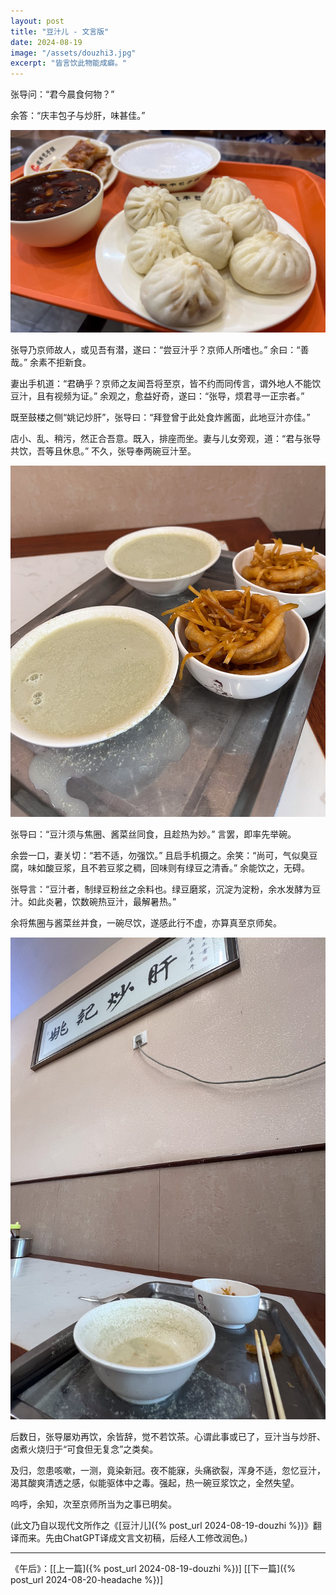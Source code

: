 ```yaml
---
layout: post
title: "豆汁儿 - 文言版"
date: 2024-08-19
image: "/assets/douzhi3.jpg"
excerpt: "皆言饮此物能成癖。"
---
```



张导问：“君今晨食何物？”

余答：“庆丰包子与炒肝，味甚佳。”

<img src="/assets/qfbaozi.jpg" />

张导乃京师故人，或见吾有潜，遂曰：“尝豆汁乎？京师人所嗜也。” 余曰：“善哉。” 余素不拒新食。

妻出手机道：“君确乎？京师之友闻吾将至京，皆不约而同传言，谓外地人不能饮豆汁，且有视频为证。” 余观之，愈益好奇，遂曰：“张导，烦君寻一正宗者。”

既至鼓楼之侧“姚记炒肝”，张导曰：“拜登曾于此处食炸酱面，此地豆汁亦佳。”

店小、乱、稍污，然正合吾意。既入，排座而坐。妻与儿女旁观，道：“君与张导共饮，吾等且休息。” 不久，张导奉两碗豆汁至。

<img src="/assets/douzhi1.jpg" />

张导曰：“豆汁须与焦圈、酱菜丝同食，且趁热为妙。” 言罢，即率先举碗。

余尝一口，妻关切：“若不适，勿强饮。” 且启手机摄之。余笑：“尚可，气似臭豆腐，味如酸豆浆，且不若豆浆之稠，回味则有绿豆之清香。” 余能饮之，无碍。

张导言：“豆汁者，制绿豆粉丝之余料也。绿豆磨浆，沉淀为淀粉，余水发酵为豆汁。如此炎暑，饮数碗热豆汁，最解暑热。”

余将焦圈与酱菜丝并食，一碗尽饮，遂感此行不虚，亦算真至京师矣。

<img src="/assets/douzhi2.jpg" />

后数日，张导屡劝再饮，余皆辞，觉不若饮茶。心谓此事或已了，豆汁当与炒肝、卤煮火烧归于“可食但无复念”之类矣。

及归，忽患咳嗽，一测，竟染新冠。夜不能寐，头痛欲裂，浑身不适，忽忆豆汁，渴其酸爽清透之感，似能驱体中之毒。强起，热一碗豆浆饮之，全然失望。

呜呼，余知，次至京师所当为之事已明矣。

(此文乃自以现代文所作之《[豆汁儿]({% post_url 2024-08-19-douzhi %})》翻译而来。先由ChatGPT译成文言文初稿，后经人工修改润色。)


----
《午后》：\[[上一篇]({% post_url 2024-08-19-douzhi %})\] \[[下一篇]({% post_url 2024-08-20-headache %})\] 
